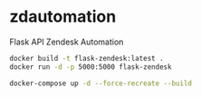 # zdautomation
Flask API Zendesk Automation

```sh
docker build -t flask-zendesk:latest .
docker run -d -p 5000:5000 flask-zendesk

docker-compose up -d --force-recreate --build
```
